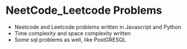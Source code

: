 # NeetCode_Leetcode Problems

- Neetcode and Leetcode problems written in Javascript and Python
- Time complexity and space complexity written
- Some sql problems as well, like PostGRESQL

